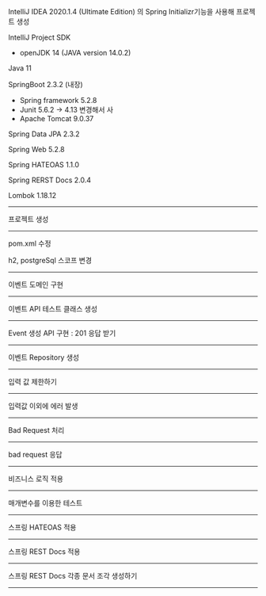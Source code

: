 IntelliJ IDEA 2020.1.4 (Ultimate Edition) 의 Spring Initializr기능을 사용해 프로젝트 생성

IntelliJ Project SDK

- openJDK 14 (JAVA version 14.0.2)

Java 11

SpringBoot 2.3.2  (내장)

- Spring framework 5.2.8
- Junit 5.6.2 -> 4.13 변경해서 사
- Apache Tomcat 9.0.37

Spring Data JPA 2.3.2

Spring Web 5.2.8

Spring HATEOAS 1.1.0

Spring RERST Docs 2.0.4

Lombok 1.18.12

---------------------
프로젝트 생성 

--------
pom.xml 수정

h2, postgreSql 스코프 변경

---
이벤트 도메인 구현

----
이벤트 API 테스트 클래스 생성

---
Event 생성 API 구현 : 201 응답 받기

----
이벤트 Repository 생성

----
입력 값 제한하기

---
입력값 이외에 에러 발생

---
Bad Request 처리 

---
bad request 응답

---
비즈니스 로직 적용

---
매개변수를 이용한 테스트

---
스프링 HATEOAS 적용

---
스프링 REST Docs 적용

---
스프링 REST Docs 각종 문서 조각 생성하기

---
